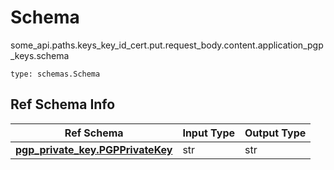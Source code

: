 # Schema
some_api.paths.keys_key_id_cert.put.request_body.content.application_pgp_keys.schema
```
type: schemas.Schema
```

## Ref Schema Info
Ref Schema | Input Type | Output Type
---------- | ---------- | -----------
[**pgp_private_key.PGPPrivateKey**](../../../../../../components/schema/pgp_private_key.md) | str | str
